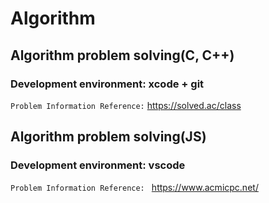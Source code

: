 # Algorithm

## Algorithm problem solving(C, C++)

### Development environment: xcode + git

`Problem Information Reference:` https://solved.ac/class


## Algorithm problem solving(JS)

### Development environment: vscode

`Problem Information Reference: ` https://www.acmicpc.net/


